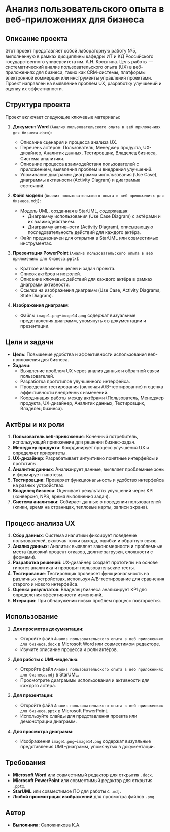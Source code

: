 # Анализ пользовательского опыта в веб-приложениях для бизнеса

## Описание проекта

Этот проект представляет собой лабораторную работу №5, выполненную в рамках дисциплины кафедры ИТ и КД Российского государственного университета им. А.Н. Косыгина. Цель работы — систематический анализ пользовательского опыта (UX) в веб-приложениях для бизнеса, таких как CRM-системы, платформы электронной коммерции или инструменты управления проектами. Проект направлен на выявление проблем UX, разработку улучшений и оценку их эффективности.

## Структура проекта

Проект включает следующие ключевые материалы:

1. **Документ Word** (`Анализ пользовательского опыта в веб приложениях для бизнеса.docx`):
   - Описание сценария и процесса анализа UX.
   - Перечень актёров: Пользователь, Менеджер продукта, UX-дизайнер, Аналитик данных, Тестировщик, Владелец бизнеса, Система аналитики.
   - Описание процесса взаимодействия пользователей с приложением, выявления проблем и внедрения улучшений.
   - Упоминание диаграмм: диаграмма использования (Use Case), диаграммы активности (Activity Diagram) и диаграмма состояний.

2. **Файл модели** (`Анализ пользовательского опыта в веб приложениях для бизнеса.mdj`):
   - Модель UML, созданная в StarUML, содержащая:
     - Диаграмму использования (Use Case Diagram) с актёрами и их взаимодействием.
     - Диаграмму активности (Activity Diagram), описывающую последовательность действий для каждого актёра.
   - Файл предназначен для открытия в StarUML или совместимых инструментах.

3. **Презентация PowerPoint** (`Анализ пользовательского опыта в веб приложениях для бизнеса.pptx`):
   - Краткое изложение целей и задач проекта.
   - Список актёров и их ролей.
   - Описание ключевых действий для каждого актёра в рамках диаграмм активности.
   - Ссылки на изображения диаграмм (Use Case, Activity Diagrams, State Diagram).

4. **Изображения диаграмм**:
   - Файлы `image1.png`–`image14.png` содержат визуальные представления диаграмм, упомянутых в документации и презентации.

## Цели и задачи

- **Цель**: Повышение удобства и эффективности использования веб-приложения для бизнеса.
- **Задачи**:
  - Выявление проблем UX через анализ данных и обратной связи пользователей.
  - Разработка прототипов улучшенного интерфейса.
  - Проведение тестирования (включая A/B-тестирование) и оценка эффективности внедрённых изменений.
  - Координация работы между актёрами (Пользователь, Менеджер продукта, UX-дизайнер, Аналитик данных, Тестировщик, Владелец бизнеса).

## Актёры и их роли

1. **Пользователь веб-приложения**: Конечный потребитель, использующий приложение для решения бизнес-задач.
2. **Менеджер продукта**: Координирует процесс улучшения UX и определяет приоритеты.
3. **UX-дизайнер**: Разрабатывает интуитивно понятные интерфейсы и прототипы.
4. **Аналитик данных**: Анализирует данные, выявляет проблемные зоны и формирует гипотезы.
5. **Тестировщик**: Проверяет функциональность и удобство интерфейса на разных устройствах.
6. **Владелец бизнеса**: Оценивает результаты улучшений через KPI (конверсия, NPS, время выполнения задач).
7. **Система аналитики**: Собирает данные о поведении пользователей (клики, время на страницах, тепловые карты, записи экрана).

## Процесс анализа UX

1. **Сбор данных**: Система аналитики фиксирует поведение пользователей, включая точки выхода, ошибки и обратную связь.
2. **Анализ данных**: Аналитик выявляет закономерности и проблемные места (высокий процент отказов, долгие загрузки, сложности с формами).
3. **Разработка решений**: UX-дизайнер создаёт прототипы на основе гипотез аналитика и проводит пользовательские тесты.
4. **Тестирование**: Тестировщик проверяет функциональность на различных устройствах, используя A/B-тестирование для сравнения старого и нового интерфейса.
5. **Оценка результатов**: Владелец бизнеса анализирует KPI для определения эффективности изменений.
6. **Итерация**: При обнаружении новых проблем процесс повторяется.

## Использование

1. **Для просмотра документации**:
   - Откройте файл `Анализ пользовательского опыта в веб приложениях для бизнеса.docx` в Microsoft Word или совместимом редакторе.
   - Изучите описание процесса и роли актёров.

2. **Для работы с UML-моделью**:
   - Откройте файл `Анализ пользовательского опыта в веб приложениях для бизнеса.mdj` в StarUML.
   - Просмотрите диаграммы использования и активности для каждого актёра.

3. **Для презентации**:
   - Откройте файл `Анализ пользовательского опыта в веб приложениях для бизнеса.pptx` в Microsoft PowerPoint.
   - Используйте слайды для представления проекта или демонстрации диаграмм.

4. **Для просмотра диаграмм**:
   - Изображения `image1.png`–`image14.png` содержат визуальные представления UML-диаграмм, упомянутых в документации.

## Требования

- **Microsoft Word** или совместимый редактор для открытия `.docx`.
- **Microsoft PowerPoint** или совместимый редактор для открытия `.pptx`.
- **StarUML** или совместимое ПО для работы с `.mdj`.
- **Любой просмотрщик изображений** для просмотра файлов `.png`.

## Автор

- **Выполнила**: Сапожникова К.А.


